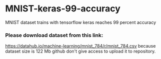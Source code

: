 # MNIST-keras-99-accuracy
MNIST dataset trains with tensorflow keras reaches 99 percent accuracy
### Please download dataset from this link:
https://datahub.io/machine-learning/mnist_784/r/mnist_784.csv
because dataset size is 122 Mb github don't give access to upload it to repository.

